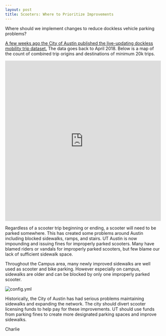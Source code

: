 ```yaml
---
layout: post
title: Scooters: Where to Prioritize Improvements
---
```

Where should we implement changes to reduce dockless vehicle parking problems?

[A few weeks ago the City of Austin published the live-updating dockless mobility trip dataset.](https://data.austintexas.gov/Transportation-and-Mobility/Dockless-Vehicle-Trips/7d8e-dm7r) The data goes back to April 2018. Below is a map of the count of combined trip origins and destinations of minimum 20k trips. 

<iframe width="100%" height="520" frameborder="0" src="https://thomashenry.carto.com/builder/6d1bca14-3cf1-403f-ad03-9a997e7dd71a/embed" allowfullscreen webkitallowfullscreen mozallowfullscreen oallowfullscreen msallowfullscreen></iframe>

Regardless of a scooter trip beginning or ending, a scooter will need to be parked somewhere. This has created some problems around Austin including blocked sidewalks, ramps, and stairs. UT Austin is now impounding and issuing fines for improperly parked scooters. Many have blamed riders or vandals for improperly parked scooters, but few blame our lack of sufficient sidewalk space. 

Throughout the Campus area, many newly improved sidewalks are well used as scooter and bike parking. However especially on campus, sidewalks are older and can be blocked by only one improperly parked scooter. 

![config.yml]({{site.baseurl}}/images/innercampus.png)

Historically, the City of Austin has had serious problems maintaining sidewalks and expanding the network. The city should divert scooter licensing funds to help pay for these improvements. UT should use funds from parking fines to create more designated parking spaces and improve sidewalks. 

Charlie